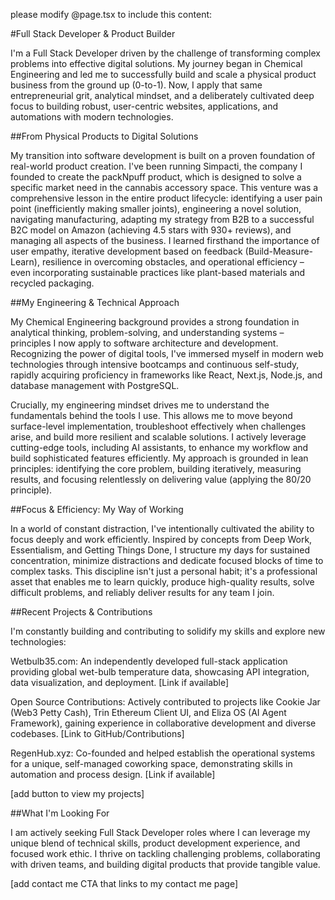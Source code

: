please modify @page.tsx to include this content: 

#Full Stack Developer & Product Builder


I'm a Full Stack Developer driven by the challenge of transforming complex problems into effective digital solutions. My journey began in Chemical Engineering and led me to successfully build and scale a physical product business from the ground up (0-to-1). Now, I apply that same entrepreneurial grit, analytical mindset, and a deliberately cultivated deep focus to building robust, user-centric websites, applications, and automations with modern technologies.

##From Physical Products to Digital Solutions

My transition into software development is built on a proven foundation of real-world product creation. I've been running Simpacti, the company I founded to create the packNpuff product, which is designed to solve a specific market need in the cannabis accessory space. This venture was a comprehensive lesson in the entire product lifecycle: identifying a user pain point (inefficiently making smaller joints), engineering a novel solution, navigating manufacturing, adapting my strategy from B2B to a successful B2C model on Amazon (achieving 4.5 stars with 930+ reviews), and managing all aspects of the business. I learned firsthand the importance of user empathy, iterative development based on feedback (Build-Measure-Learn), resilience in overcoming obstacles, and operational efficiency – even incorporating sustainable practices like plant-based materials and recycled packaging. 

##My Engineering & Technical Approach

My Chemical Engineering background provides a strong foundation in analytical thinking, problem-solving, and understanding systems – principles I now apply to software architecture and development. Recognizing the power of digital tools, I've immersed myself in modern web technologies through intensive bootcamps and continuous self-study, rapidly acquiring proficiency in frameworks like React, Next.js, Node.js, and database management with PostgreSQL.

Crucially, my engineering mindset drives me to understand the fundamentals behind the tools I use. This allows me to move beyond surface-level implementation, troubleshoot effectively when challenges arise, and build more resilient and scalable solutions. I actively leverage cutting-edge tools, including AI assistants, to enhance my workflow and build sophisticated features efficiently. My approach is grounded in lean principles: identifying the core problem, building iteratively, measuring results, and focusing relentlessly on delivering value (applying the 80/20 principle).

##Focus & Efficiency: My Way of Working

In a world of constant distraction, I've intentionally cultivated the ability to focus deeply and work efficiently. Inspired by concepts from Deep Work, Essentialism, and Getting Things Done, I structure my days for sustained concentration, minimize distractions and dedicate focused blocks of time to complex tasks. This discipline isn't just a personal habit; it's a professional asset that enables me to learn quickly, produce high-quality results, solve difficult problems, and reliably deliver results for any team I join.

##Recent Projects & Contributions

I'm constantly building and contributing to solidify my skills and explore new technologies:


Wetbulb35.com: An independently developed full-stack application providing global wet-bulb temperature data, showcasing API integration, data visualization, and deployment. [Link if available]

Open Source Contributions: Actively contributed to projects like Cookie Jar (Web3 Petty Cash), Trin Ethereum Client UI, and Eliza OS (AI Agent Framework), gaining experience in collaborative development and diverse codebases. [Link to GitHub/Contributions]

RegenHub.xyz: Co-founded and helped establish the operational systems for a unique, self-managed coworking space, demonstrating skills in automation and process design. [Link if available]

[add button to view my projects]

##What I'm Looking For

I am actively seeking Full Stack Developer roles where I can leverage my unique blend of technical skills, product development experience, and focused work ethic. I thrive on tackling challenging problems, collaborating with driven teams, and building digital products that provide tangible value.

[add contact me CTA that links to my contact me page]